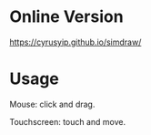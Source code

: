 # Online Version

https://cyrusyip.github.io/simdraw/

# Usage

Mouse: click and drag.

Touchscreen: touch and move.